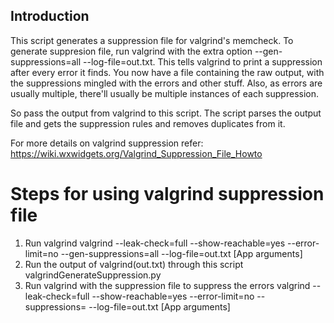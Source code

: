 ## Introduction
This script generates a suppression file for valgrind's memcheck. To generate 
suppresion file, run valgrind with the extra option --gen-suppressions=all --log-file=out.txt.
This tells valgrind to print a suppression after every error it finds. 
You now have a file containing the raw output, with the suppressions mingled with the errors and other stuff. 
Also, as errors are usually multiple, there'll usually be multiple instances of each suppression.

So pass the output from valgrind to this script. The script parses the output file and gets the suppression rules
and removes duplicates from it.

For more details on valgrind suppression refer: https://wiki.wxwidgets.org/Valgrind_Suppression_File_Howto

# Steps for using valgrind suppression file
1. Run valgrind 
	valgrind --leak-check=full --show-reachable=yes --error-limit=no --gen-suppressions=all --log-file=out.txt <App to memcheck> [App arguments]
2. Run the output of valgrind(out.txt) through this script
	valgrindGenerateSuppression.py <output file from valgrind> <Fullpath and File name where you want supp. file to be saved>
3. Run valgrind with the suppression file to suppress the errors
	valgrind --leak-check=full --show-reachable=yes --error-limit=no --suppressions=<Path to supp. file> --log-file=out.txt <App to memcheck> [App arguments]

